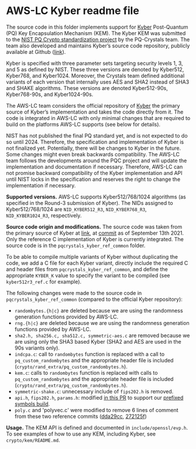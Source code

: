 # AWS-LC Kyber readme file

The source code in this folder implements support for [Kyber](https://www.pq-crystals.org/kyber/index.shtml) Post-Quantum (PQ) Key Encapsulation Mechanism (KEM). The Kyber KEM was submitted to the [NIST PQ Crypto standardization project](https://csrc.nist.gov/projects/post-quantum-cryptography/post-quantum-cryptography-standardization) by the PQ-Crystals team. The team also developed and maintains Kyber’s source code repository, publicly available at Github ([link](https://github.com/pq-crystals/kyber)).

Kyber is specified with three parameter sets targeting security levels 1, 3, and 5 as defined by NIST. These three versions are denoted by Kyber512, Kyber768, and Kyber1024. Moreover, the Crystals team defined additional variants of each version that internally uses AES and SHA2 instead of SHA3 and SHAKE algorithms. These versions are denoted Kyber512-90s, Kyber768-90s, and Kyber1024-90s.

The AWS-LC team considers the official repository of [Kyber](https://github.com/pq-crystals/kyber) the primary source of Kyber’s implementation and takes the code directly from it. The code is integrated in AWS-LC with only minimal changes that are required to build on the platforms AWS-LC supports (see below for details).

NIST has not published the final PQ standard yet, and is not expected to do so until 2024. Therefore, the specification and implementation of Kyber is not finalized yet. Potentially, there will be changes to Kyber in the future. Some changes might even break backwards compatibility. The AWS-LC team follows the developments around the PQC project and will update the implementation and documentation if necessary. Therefore, AWS-LC can not promise backward compatibility of the Kyber implementation and API until NIST locks in the specification and reserves the right to change the implementation if necessary.

**Supported versions.** AWS-LC supports Kyber512/768/1024 algorithms (as specified in the Round-3 submission of Kyber). The NIDs assigned to Kyber512/768/1024 are `NID_KYBER512_R3`, `NID_KYBER768_R3`, `NID_KYBER1024_R3`, respectively.

**Source code origin and modifications.** The source code was taken from the primary source of Kyber at [link](https://github.com/pq-crystals/kyber), at [commit](https://github.com/pq-crystals/kyber/tree/faf5c3fe33e0b61c7c8a7888dd862bf5def17ad2) as of September 13th 2021. Only the reference C implementation of Kyber is currently integrated. The source code is in the `pqcrystals_kyber_ref_common` folder.

To be able to compile multiple variants of Kyber without duplicating the code, we add a C file for each Kyber variant, directly include the required C and header files from `pqcrystals_kyber_ref_common`, and define the appropriate `KYBER_K` value to specify the variant to be compiled (see `kyber512r3_ref.c` for example).

The following changes were made to the source code in `pqcrystals_kyber_ref_common` (compared to the official Kyber repository):

* `randombytes.{h|c}` are deleted because we are using the randomness generation functions provided by AWS-LC.
* `rng.{h|c}` are deleted because we are using the randomness generation functions provided by AWS-LC.
* `sha2.h, sha256.c, sha512.c, symmetric-aes.c` are removed because we are using only the SHA3 based Kyber (SHA2 and AES are used in the 90s variants only).
* `indcpa.c`: call to `randombytes` function is replaced with a call to `pq_custom_randombytes` and the appropriate header file is included (`crypto/rand_extra/pq_custom_randombytes.h`).
* `kem.c`: calls to `randombytes` function is replaced with calls to `pq_custom_randombytes` and the appropriate header file is included (`crypto/rand_extra/pq_custom_randombytes.h`).
* `symmetric-shake.c`: unnecessary include of `fips202.h` is removed.
* `api.h`, `fips202.h`, `params.h`: modified [in this PR](https://github.com/aws/aws-lc/pull/655) to support our [prefixed symbols build](https://github.com/aws/aws-lc/blob/main/BUILDING.md#building-with-prefixed-symbols).
* `poly.c` and 'polyvec.c' were modified to remove 6 lines of comment from these two reference commits ([dda29cc](https://github.com/pq-crystals/kyber/commit/dda29cc63af721981ee2c831cf00822e69be3220), [272125f](https://github.com/pq-crystals/kyber/commit/272125f6acc8e8b6850fd68ceb901a660ff48196))

**Usage.** The KEM API is defined and documented in `include/openssl/evp.h`. To see examples of how to use any KEM, including Kyber, see `crypto/kem/README.md`.
